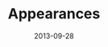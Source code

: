 ---
date: 2013-09-28
title: "Appearances"
type : "appearance"
layout: "list"
appearances: ["Virtual", "In-person", "Podcast", "Stream"]
---